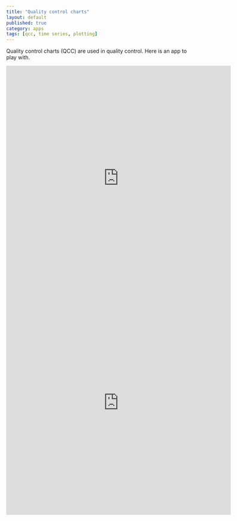```yaml
---
title: "Quality control charts"
layout: default
published: true
category: apps
tags: [qcc, time series, plotting]
---
```


Quality control charts (QCC) are used in quality control.
Here is an app to play with.

<iframe width="600" height="600" src="http://peter.solymos.org/" frameborder="0"></iframe>

<div class="row">
<div class="col-xs-12 col-sm-12 col-md-12">
<iframe width="600" height="600" src="http://206.167.180.241:3838/qcc/" frameborder="0"></iframe>
</div>
</div>
